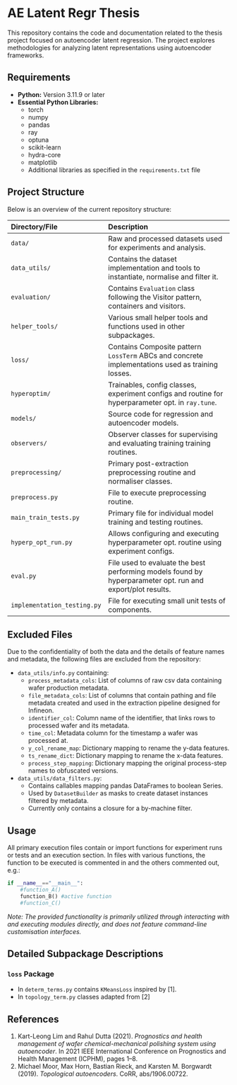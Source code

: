 # AE Latent Regr Thesis

This repository contains the code and documentation related to the thesis project focused on autoencoder latent regression. The project explores methodologies for analyzing latent representations using autoencoder frameworks.


## Requirements

- **Python:** Version 3.11.9 or later
- **Essential Python Libraries:**
    - torch
    - numpy
    - pandas
    - ray
    - optuna
    - scikit-learn
    - hydra-core
    - matplotlib
    - Additional libraries as specified in the `requirements.txt` file


## Project Structure

Below is an overview of the current repository structure:

| Directory/File | Description                                                              |
|  :--           |  :--  |
| `data/`        | Raw and processed datasets used for experiments and analysis.            |
| `data_utils/`  | Contains the dataset implementation and tools to instantiate, normalise and filter it.|
| `evaluation/`| Contains `Evaluation` class following the Visitor pattern, containers and visitors.     |
| `helper_tools/`| Various small helper tools and functions used in other subpackages.      |
| `loss/`     | Contains Composite pattern `LossTerm` ABCs and concrete implementations used as training losses.  |
| `hyperoptim/`   | Trainables, config classes, experiment configs and routine for hyperparameter opt. in `ray.tune`.|
| `models/`   | Source code for regression and autoencoder models.           |
| `observers/`   | Observer classes for supervising and evaluating training training routines. |
| `preprocessing/`   | Primary post-extraction preprocessing routine and normaliser classes. |
| `preprocess.py`    | File to execute preprocessing routine. |
| `main_train_tests.py`    | Primary file for individual model training and testing routines. |
| `hyperp_opt_run.py`    | Allows configuring and executing hyperparameter opt. routine using experiment configs. |
| `eval.py`    | File used to evaluate the best performing models found by hyperparameter opt. run and export/plot results. |
| `implementation_testing.py`    | File for executing small unit tests of components. |


## Excluded Files
Due to the confidentiality of both the data and the details of feature names and metadata, 
the following files are excluded from the repository:

- `data_utils/info.py` containing:
    - `process_metadata_cols`: List of columns of raw csv data containing wafer production metadata.
    - `file_metadata_cols`: List of columns that contain pathing and file metadata created and used in the extraction pipeline designed for Infineon.
    - `identifier_col`: Column name of the identifier, that links rows to processed wafer and its metadata.
    - `time_col`: Metadata column for the timestamp a wafer was processed at.
    - `y_col_rename_map`: Dictionary mapping to rename the y-data features.
    - `ts_rename_dict`: Dictionary mapping to rename the x-data features. 
    - `process_step_mapping`: Dictionary mapping the original process-step names to obfuscated versions.
- `data_utils/data_filters.py`: 
    - Contains callables mapping pandas DataFrames to boolean Series.
    - Used by `DatasetBuilder` as masks to create dataset instances filtered by metadata.
    - Currently only contains a closure for a by-machine filter.


## Usage
All primary execution files contain or import functions for experiment runs or tests and an execution section.
In files with various functions, the function to be executed is commented in and the others commented out, e.g.:
```python
if __name__=="__main__":
    #function_A()
    function_B() #active function
    #function_C()
```

*Note: The provided functionality is primarily utilized through interacting with and executing modules directly, and does not feature command-line customisation interfaces.*


## Detailed Subpackage Descriptions

### `loss` Package
- In `determ_terms.py` contains `KMeansLoss` inspired by [1].
- In `topology_term.py` classes adapted from [2]


## References

1. Kart-Leong Lim and Rahul Dutta (2021). *Prognostics and health management of wafer chemical-mechanical polishing system using autoencoder*. In 2021 IEEE International Conference on Prognostics and Health Management (ICPHM), pages 1–8.
2. Michael Moor, Max Horn, Bastian Rieck, and Karsten M. Borgwardt (2019). *Topological autoencoders*. CoRR, abs/1906.00722.
